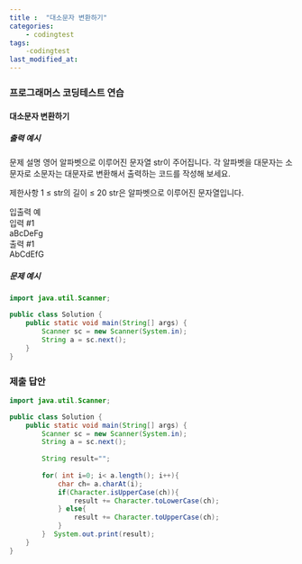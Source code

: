 ```yaml
---
title :  "대소문자 변환하기"
categories: 
    - codingtest
tags:
    -codingtest
last_modified_at:
---
```


### 프로그래머스 코딩테스트 연습

#### 대소문자 변환하기

##### 출력 예시
문제 설명
영어 알파벳으로 이루어진 문자열 str이 주어집니다. 각 알파벳을 대문자는 소문자로 소문자는 대문자로 변환해서 출력하는 코드를 작성해 보세요.

제한사항
1 ≤ str의 길이 ≤ 20
str은 알파벳으로 이루어진 문자열입니다.  

입출력 예  
입력 #1  
aBcDeFg  
출력 #1  
AbCdEfG

##### 문제 예시
```java
import java.util.Scanner;

public class Solution {
    public static void main(String[] args) {
        Scanner sc = new Scanner(System.in);
        String a = sc.next();
    }
}
```

### 제출 답안
```java
import java.util.Scanner;

public class Solution {
    public static void main(String[] args) {
        Scanner sc = new Scanner(System.in);
        String a = sc.next();
        
        String result="";
        
        for( int i=0; i< a.length(); i++){       
            char ch= a.charAt(i);            
            if(Character.isUpperCase(ch)){                
                result += Character.toLowerCase(ch);             
            } else{                
                result += Character.toUpperCase(ch);      
            }
        }  System.out.print(result);
    }
}

```